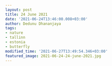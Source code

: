 ```yaml
---
layout: post
title: 24 June 2021
date: '2021-06-24T13:46:00.008+03:00'
author: Dedunu Dhananjaya
tags:
- nature
- tallinn
- estonia
- butterfly
modified_time: '2021-06-27T13:49:54.346+03:00'
featured_image: 2021-06-24-24-june-2021.jpg
---
```


